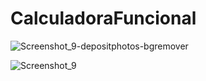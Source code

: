 # CalculadoraFuncional
![Screenshot_9-depositphotos-bgremover](https://user-images.githubusercontent.com/58537948/130144793-d26693bd-ed8b-4bc0-a6f9-162b5dea5738.png)


![Screenshot_9](https://user-images.githubusercontent.com/58537948/130144145-70980762-e30c-4b5d-aa6f-e3aaa51dd50b.png)
